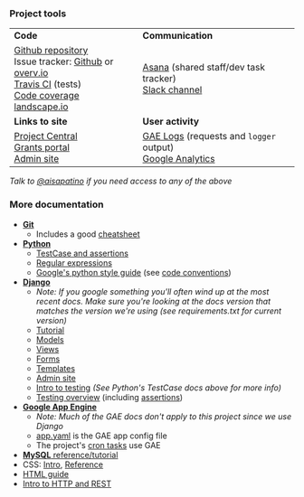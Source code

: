 ### Project tools

| | |
----|-----
**Code** | **Communication**
[Github repository](https://github.com/aisapatino/sjfnw)<br>Issue tracker: [Github](https://github.com/aisapatino/sjfnw/issues) or [overv.io](https://overv.io/workspace/aisapatino/tough-owl/board/)<br>[Travis CI](https://travis-ci.org/aisapatino/sjfnw) (tests)<br>[Code coverage](https://codecov.io/github/aisapatino/sjfne?branch=master)<br>[landscape.io](https://landscape.io/github/aisapatino/sjfnw) | [Asana](https://app.asana.com/0/5175284945766/list) (shared staff/dev task tracker)<br>[Slack channel](https://socialjusticefund.slack.com/messages/project-central/)
| **Links to site** | **User activity** |
 [Project Central](https://sjf-nw.appspot.com/fund)<br>[Grants portal](https://sjf-nw.appspot.com/apply)<br>[Admin site](https://sjf-nw.appspot.com/admin) | [GAE Logs](https://console.developers.google.com/project/sjf-nw/logs) (requests and `logger` output)<br>[Google Analytics](https://analytics.google.com/analytics/web/#report/visitors-overview/a28076150w59219748p60506002/)

_Talk to [@aisapatino](https://github.com/aisapatino) if you need access to any of the above_


### More documentation

- **[Git](http://git-scm.com/docs)**
    - Includes a good [cheatsheet](https://training.github.com/kit/downloads/github-git-cheat-sheet.pdf)
- **[Python](https://docs.python.org/2/library/index.html)**
    - [TestCase and assertions](https://docs.python.org/2/library/unittest.html#unittest.TestCase)
    - [Regular expressions](http://doc.pyschools.com/html/regex.html)
    - [Google's python style guide](http://google-styleguide.googlecode.com/svn/trunk/pyguide.html) (see [code conventions](about/code-conventions.md))
- **[Django](https://docs.djangoproject.com/en/1.8/)**
    - _Note: If you google something you'll often wind up at the most recent docs. Make sure you're looking at the docs version that matches the version we're using (see requirements.txt for current version)_
    - [Tutorial](https://docs.djangoproject.com/en/1.8/intro/tutorial01/)
    - [Models](https://docs.djangoproject.com/en/1.8/topics/db/models/)
    - [Views](https://docs.djangoproject.com/en/1.8/topics/http/views/)
    - [Forms](https://docs.djangoproject.com/en/1.8/topics/forms/)
    - [Templates](https://docs.djangoproject.com/en/1.8/topics/templates/)
    - [Admin site](https://docs.djangoproject.com/en/1.8/ref/contrib/admin/)
    - [Intro to testing](https://docs.djangoproject.com/en/1.8/intro/tutorial05/) _(See Python's TestCase docs above for more info)_
    - [Testing overview](https://docs.djangoproject.com/en/1.8/topics/testing/overview/) (including [assertions](https://docs.djangoproject.com/en/1.8/topics/testing/overview/#assertions))
- **[Google App Engine](https://cloud.google.com/appengine/docs/python/)**
    - _Note: Much of the GAE docs don't apply to this project since we use Django_
    - [app.yaml](https://cloud.google.com/appengine/docs/python/config/appconfig) is the GAE app config file
    - The project's [cron tasks](https://cloud.google.com/appengine/docs/python/config/cron) use GAE
- [**MySQL** reference/tutorial](http://sqlzoo.net/w/index.php?title=SQL_Tutorial&redirect=no)
- CSS: [Intro](https://developer.mozilla.org/en-US/docs/Web/Guide/CSS/Getting_started), [Reference](https://developer.mozilla.org/en-US/docs/Web/CSS/Reference)
- [HTML guide](https://developer.mozilla.org/en-US/docs/Web/Guide/HTML)
- [Intro to HTTP and REST](http://code.tutsplus.com/tutorials/a-beginners-guide-to-http-and-rest--net-16340)

